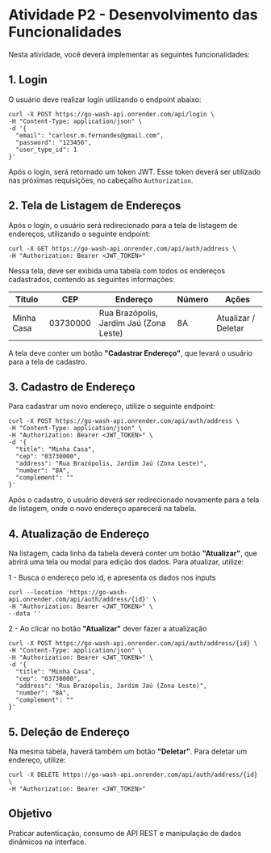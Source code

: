 
# Atividade P2 - Desenvolvimento das Funcionalidades

Nesta atividade, você deverá implementar as seguintes funcionalidades:

## 1. Login

O usuário deve realizar login utilizando o endpoint abaixo:

```
curl -X POST https://go-wash-api.onrender.com/api/login \
-H "Content-Type: application/json" \
-d '{
  "email": "carlosr.m.fernandes@gmail.com",
  "password": "123456",
  "user_type_id": 1
}'
```

Após o login, será retornado um token JWT. Esse token deverá ser utilizado nas próximas requisições, no cabeçalho `Authorization`.

## 2. Tela de Listagem de Endereços

Após o login, o usuário será redirecionado para a tela de listagem de endereços, utilizando o seguinte endpoint:

```
curl -X GET https://go-wash-api.onrender.com/api/auth/address \
-H "Authorization: Bearer <JWT_TOKEN>"
```

Nessa tela, deve ser exibida uma tabela com todos os endereços cadastrados, contendo as seguintes informações:

| Título     | CEP       | Endereço                                    | Número | Ações               |
|------------|-----------|---------------------------------------------|--------|---------------------|
| Minha Casa | 03730000  | Rua Brazópolis, Jardim Jaú (Zona Leste)     | 8A     | Atualizar / Deletar |

A tela deve conter um botão **"Cadastrar Endereço"**, que levará o usuário para a tela de cadastro.

## 3. Cadastro de Endereço

Para cadastrar um novo endereço, utilize o seguinte endpoint:

```
curl -X POST https://go-wash-api.onrender.com/api/auth/address \
-H "Content-Type: application/json" \
-H "Authorization: Bearer <JWT_TOKEN>" \
-d '{
  "title": "Minha Casa",
  "cep": "03730000",
  "address": "Rua Brazópolis, Jardim Jaú (Zona Leste)",
  "number": "8A",
  "complement": ""
}'
```

Após o cadastro, o usuário deverá ser redirecionado novamente para a tela de listagem, onde o novo endereço aparecerá na tabela.

## 4. Atualização de Endereço


Na listagem, cada linha da tabela deverá conter um botão **"Atualizar"**, que abrirá uma tela ou modal para edição dos dados. Para atualizar, utilize:

1 - Busca o endereço pelo id, e apresenta os dados nos inputs

```
curl --location 'https://go-wash-api.onrender.com/api/auth/address/{id}' \
-H "Authorization: Bearer <JWT_TOKEN>" \
--data ''
```
2 - Ao clicar no botão **"Atualizar"** dever fazer a atualização 
```
curl -X POST https://go-wash-api.onrender.com/api/auth/address/{id} \
-H "Content-Type: application/json" \
-H "Authorization: Bearer <JWT_TOKEN>" \
-d '{
  "title": "Minha Casa",
  "cep": "03730000",
  "address": "Rua Brazópolis, Jardim Jaú (Zona Leste)",
  "number": "8A",
  "complement": ""
}'
```

## 5. Deleção de Endereço

Na mesma tabela, haverá também um botão **"Deletar"**. Para deletar um endereço, utilize:

```
curl -X DELETE https://go-wash-api.onrender.com/api/auth/address/{id} \
-H "Authorization: Bearer <JWT_TOKEN>"
```

## Objetivo

Praticar autenticação, consumo de API REST e manipulação de dados dinâmicos na interface.
